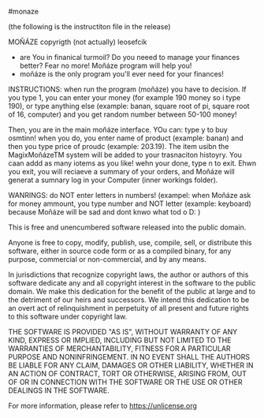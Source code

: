 #monaze

(the following is the instructiton file in the release)

MOŇÁZE copyrigth (not actually) leosefcik
- are You in finanical turmoil? Do you neeed to manage your finances better? Fear no more! Moňáze program will help you!
- moňáze is the only program you'll ever need for your finances!

INSTRUCTIONS:
when run the program (moňáze) you have to decision. If you type 1, you can enter your money (for example 190 money so i type 190), or type anything else (example: banan, square root of pi, square root of 16, computer) and you get random number between 50-100 money!

Then, you are in the main moňáze interface. YOu can:
type y to buy osmtinn! when you do, you enter name of product (example: banan) and then you type price of proudc (example: 203.19). The item usibn the MagixMoňázeTM system will be added to your trasnaciton histoyry. You caan addd as many iotems as you like! wehn your done, type n to exit. Ehwn you exit, you will reciaeve a summary of your orders, and Moňáze will generat a sumnary log in your Computer (inner workings folder).

WANRINGS:
do NOT enter letters in numbers! (exampel: when Moňáze ask for money ammount, you type number and NOT letter (example: keyboard) because Moňáze will be sad and dont knwo what tod o D:
)

This is free and unencumbered software released into the public domain.

Anyone is free to copy, modify, publish, use, compile, sell, or
distribute this software, either in source code form or as a compiled
binary, for any purpose, commercial or non-commercial, and by any
means.

In jurisdictions that recognize copyright laws, the author or authors
of this software dedicate any and all copyright interest in the
software to the public domain. We make this dedication for the benefit
of the public at large and to the detriment of our heirs and
successors. We intend this dedication to be an overt act of
relinquishment in perpetuity of all present and future rights to this
software under copyright law.

THE SOFTWARE IS PROVIDED "AS IS", WITHOUT WARRANTY OF ANY KIND,
EXPRESS OR IMPLIED, INCLUDING BUT NOT LIMITED TO THE WARRANTIES OF
MERCHANTABILITY, FITNESS FOR A PARTICULAR PURPOSE AND NONINFRINGEMENT.
IN NO EVENT SHALL THE AUTHORS BE LIABLE FOR ANY CLAIM, DAMAGES OR
OTHER LIABILITY, WHETHER IN AN ACTION OF CONTRACT, TORT OR OTHERWISE,
ARISING FROM, OUT OF OR IN CONNECTION WITH THE SOFTWARE OR THE USE OR
OTHER DEALINGS IN THE SOFTWARE.

For more information, please refer to <https://unlicense.org>
